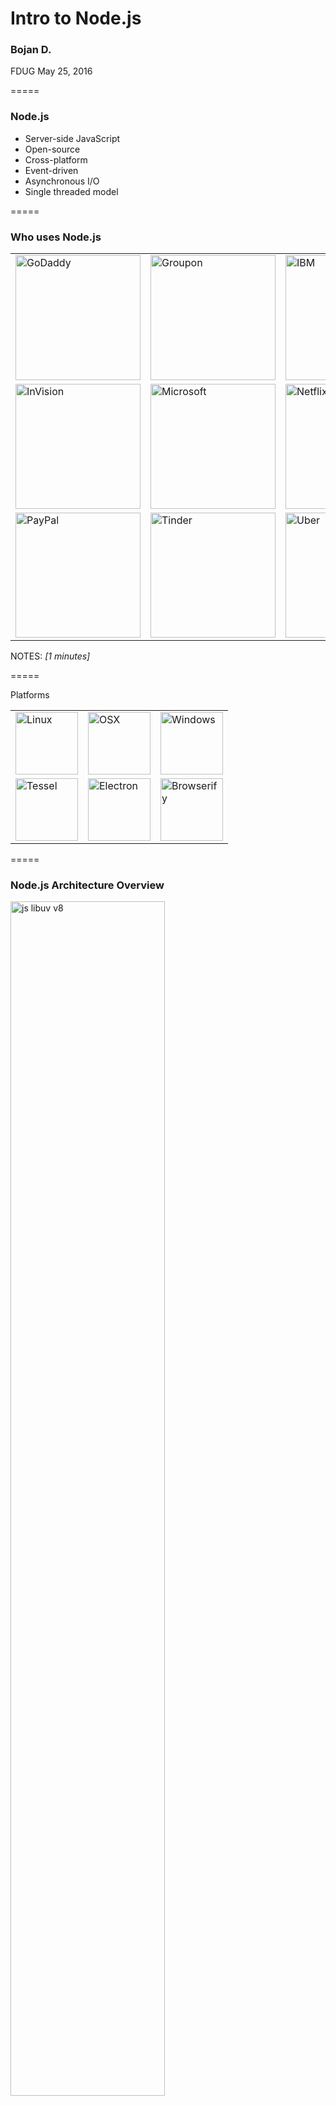 # Intro to Node.js

### Bojan D.

FDUG May 25, 2016  

=====

### Node.js

* Server-side JavaScript
* Open-source
* Cross-platform
* Event-driven
* Asynchronous I/O
* Single threaded model

=====

### Who uses Node.js

<table>
  <tr style="border:none">
    <td style="border:none">
			<img src="./img/godaddy.png" style="width:200px;height:auto;border:none" alt="GoDaddy" />
		</td>
		<td style="border:none">
			<img src="./img/groupon.png" style="width:200px;height:auto;border:none" alt="Groupon" />
		</td>
		<td style="border:none">
			<img src="./img/ibm.png" style="width:200px;height:auto;border:none" alt="IBM" />
		</td>
	</tr>
	<tr style="border:none">
		<td style="border:none">
			<img src="./img/invisionapp.png" style="width:200px;height:auto;border:none" alt="InVision" />
		</td>
		<td style="border:none">
			<img src="./img/microsoft.png" style="width:200px;height:auto;border:none" alt="Microsoft" />
		</td>
		<td style="border:none">
			<img src="./img/netflix.png" style="width:200px;height:auto;border:none" alt="Netflix" />
		</td>
	</tr>
	<tr style="border:none">
		<td style="border:none">
			<img src="./img/paypal.png" style="width:200px;height:auto;border:none" alt="PayPal" />
		</td>
		<td style="border:none">
			<img src="./img/tinder.png" style="width:200px;height:auto;border:none" alt="Tinder" />
		</td>
		<td style="border:none">
			<img src="./img/uber.png" style="width:200px;height:auto;border:none" alt="Uber" />
		</td>
	</tr>
</table>

NOTES:
_[1 minutes]_

=====

Platforms

<table>
  <tr style="border:none">
		<td style="border:none">
			<img src="./img/linux_logo.png" style="width:100px;height:auto;border:none" alt="Linux" />
		</td>
		<td style="border:none">
			<img src="./img/osx_logo.png" style="width:100px;height:auto;border:none" alt="OSX" />
		</td>
		<td style="border:none">
			<img src="./img/windows_logo.png" style="width:100px;height:auto;border:none" alt="Windows" />
		</td>
	</tr>
	<tr style="border:none">
		<td style="border:none">
			<img src="./img/tessel.png" style="width:100px;height:auto;border:none" alt="Tessel" />
		</td>
		<td style="border:none">
			<img src="./img/electron_logo.png" style="width:100px;height:auto;border:none" alt="Electron" />
		</td>
		<td style="border:none">
			<img src="./img/browserify_logo.png" style="width:100px;height:auto;border:none" alt="Browserify" />
		</td>
	</tr>
</table>

=====

### Node.js Architecture Overview

<img src="./img/js-libuv-v8.png" style="width:70%;height:auto;border:none" alt="js libuv v8" />

NOTES:
_[1 minutes]_

=====

### More depth

<img src="./img/node.js detailed.png" style="border:none" alt="Node.js architecture" />

NOTES:
_[1 minutes]_

=====

### NPM

```json
{
  "name": "module-name",
  "version": "1.3.1",
  "description": "An example module to illustrate the usage of a package.json",
  "author": "Your Name <you.name@example.org>",
  "bin": {
    "module-name": "./bin/module-name"
  },
  "scripts": {
    "test": "mocha",
    "start": "node dist/index.js",
    "predeploy": "echo im about to deploy",
    "postdeploy": "echo ive deployed",
    "prepublish": "babel lib --out-dir dist"
  },
  "main": "dist/foo.js",
  "repository": {
    "type": "git",
    "url": "https://github.com/bojand/foolib"
  },
  "bugs": {
    "url": "https://github.com/bojand/foolib/issues"
  },
  "keywords": [ "node", "example", "npm" ],
  "dependencies": {
    "async": "^1.5.0",
    "lodash": "^4.10.0"
  },
  "devDependencies": {
    "chai": "^3.5.0",
    "express": "^4.13.0",
    "mocha": "^2.4.5"
  },
  "license": "MIT"
}
```

NOTES:
_[1 minutes]_

=====

### In action...

<img src="./img/npm-install.gif" style="border:none" alt="npm install" />

=====

### nvm

<img src="./img/nvm_usage.gif" style="border:none" alt="nvm usage" />

NOTES:
_[1 minutes]_

=====

### REPL

<img src="./img/repl2.gif" style="border:none" alt="REPL" />

NOTES:
_[1 minutes]_

=====

### Simple command line tool

```js
function greet(name) {
  console.log(`Hello ${name}`);
}

greet(process.argv[2]);
```

```sh
$ node simple-cli.js Dave
Hello Dave!
$
```

NOTES:
_[1 minutes]_

=====

### We can do better

```js
var program = require('commander');

program
  .version('1.0.0')
  .option('-g, --greeting [greeting]', 'Specify greeting')
  .option('-n, --name [name]', 'Specify name')
  .parse(process.argv);

console.log(`${program.greeting} ${program.name}!`);
```

```sh
$ node better-cli.js --help

  Usage: better-cli [options]

  Options:

    -h, --help                 output usage information
    -V, --version              output the version number
    -g, --greeting [greeting]  Specify greeting
    -n, --name [name]          Specify name

$ node better-cli.js -g Hello -n Dave
Hello Dave!
$
```

NOTES:
_[1 minutes]_

=====

### Events

Much of the Node.js API is built around an asynchronous event-driven architecture in which "emitters" periodically emit named events that cause "listeners" to be called.

```js
const EventEmitter = require('events');
class MyEmitter extends EventEmitter {}
const myEmitter = new MyEmitter();
myEmitter.on('event', () => {
  console.log('an event occurred!');
});
myEmitter.emit('event');
```

NOTES:
_[1 minutes]_

=====

### I/O - File System

```js
var fs = require('fs');
console.log('reading file');
fs.readFile('file.txt', 'utf8', function (err, data) {
  if (err) throw err;
  console.log(data);
	fs.writeFile('file2.txt', data, function (err) {
	  if(err) throw err;
	  console.log('all done!');
	});
});
console.log('end of code');
```

```sh
$ node io.js
reading file
end of code
Lorem ipsum dolor sit amet, consectetur adipiscing elit, sed do eiusmod tempor incididunt ut labore et dolore magna aliqua.

all done!
$
```

NOTES:
_[1 minutes]_

=====

### I/O - Database

```js
var level = require('level');

// 1) Create our database, supply location and options.
//    This will create or open the underlying LevelDB store.
var db = level('./mydb', { valueEncoding: 'json' });

// 2) put a key & value
db.put('key-123', { foo: 'bar' }, function (err) {
  if (err) return console.log('Ooops!', err); // some kind of I/O error
  // 3) fetch by key
  db.get('key-123', function (err, value) {
    if (err) return console.log('Ooops!', err); // likely the key was not found
    console.log(value);
  });
});
```

```sh
$ node db.js
{foo: 'bar'}
$
```

NOTES:
_[1 minutes]_

=====

### Streams

```js
var fs = require('fs');
var readableStream = fs.createReadStream('file.txt');
var data = '';

readableStream.setEncoding('utf8');

readableStream.on('data', function (chunk) {
  data += chunk;
});

readableStream.on('end', function () {
  console.log(data);
});
```

NOTES:
_[1 minutes]_

=====

### Types of streams

* Readable
	- abstraction for a source of data that you are reading from
	- data comes *out* of a Readable stream
* Writable
	- abstraction for a destination that you are writing data to
* Duplex
	- Implement both Readable and Writable interface
* Transform
	- Specialized Duplex stream where the output is computed from input

NOTES:
	_[1 minutes]_

=====

### Piping

```js
var fs = require('fs');
var readableStream = fs.createReadStream('file1.txt');
var writableStream = fs.createWriteStream('file2.txt');

readableStream.pipe(writableStream);
```

Let's emulate `cat`

```js
process.stdin.pipe(process.stdout);
```

NOTES:
_[1 minutes]_

=====

### Chaining

```js
var fs = require('fs');
var zlib = require('zlib');

var r = fs.createReadStream('file.txt');
var z = zlib.createGzip();
var w = fs.createWriteStream('file.txt.gz');

r.pipe(z).pipe(w);
```

NOTES:
_[1 minutes]_

=====

### We can do it

```js
var fs = require('fs');
var stream = require('stream');

var yell = new stream.Transform({
  transform: function(chunk, encoding, next) {
    this.push(chunk.toString().toUpperCase());
    next();
  }
});

var r = fs.createReadStream('file.txt');
var w = fs.createWriteStream('FILE2.txt');
r.pipe(yell).pipe(w);
```

NOTES:
_[1 minutes]_

=====

### Simple Server

```js
const http = require('http');

const server = http.createServer(function (req, res) {
  res.end('<h1>Hello World</h1>');
});

server.listen(8001);
```

<img src="./img/simple_server.png" style="border:none" alt="Simple Server" />

NOTES:
_[1 minutes]_

=====

### Serve a file

```
var http = require('http');
var fs = require('fs');

var server = http.createServer(function (req, res) {
  fs.readFile('file.txt', function (err, data) {
    res.end(data);
  });
});

server.listen(8000);
```

NOTES:
_[1 minutes]_

- res.end() ... we've seen that before. `res` is just a stream. We can do better.

=====

### Improvement using streams

```js
var http = require('http');
var fs = require('fs');

var server = http.createServer(function (req, res) {
  var stream = fs.createReadStream('file.txt');
  stream.pipe(res);
});
server.listen(8000);
```

NOTES:
_[1 minutes]_

=====

### Express

```js
var express = require('express');
var app = express();

app.get('/', function (req, res) {
  res.send('Hello World!');
});

app.listen(3000, function () {
  console.log('Example app listening on port 3000!');
});
```

NOTES:
_[1 minutes]_

=====

### Middleware

```js
var express = require('express');
var uuid = require('uuid');
var app = express();

function requestId(req, res, next) {
  if(!req.get('X-Request-Id')) req.headers['x-request-id'] = uuid.v4();
  req.requestId = req.get('X-Request-Id');
  res.setHeader('X-Request-Id', req.requestId);
  next();
}

function logger(req, res, next) {
  console.log(`${req.method} ${req.url} Request ID: ${req.requestId}`);
  next();
}

app.use(requestId);
app.use(logger);

app.get('/hello/:name', function (req, res) {
  res.send(`Hello ${req.params.name}!`);
});

app.listen(3000, function () {
  console.log('Example app listening on port 3000!');
});

```

NOTES:
_[1 minutes]_

=====

<img src="./img/express-hello-name.png" style="border:none" alt="Express Middleware" />

```sh
$ node mw.js
Example app listening on port 3000!
GET /hello/Dave Request ID: 43b9638e-ce1e-49cb-8a5a-a659e5c47fb8
GET /hello/Kate Request ID: c30531d6-1a3c-47b7-b72c-bff2c5d3bc12
```

=====

### Middleware ecosystem

* Logging
* Body parsing
* Cookies, Session
* Authentication
* Error handling
* Serving static files
* Data validation
* Compression
* Security, CORS

=====

### API Example

```js
var express = require('express');
var bodyParser = require('body-parser');
var morgan = require('morgan');
var addRequestId = require('express-request-id')();
var api = require('./users');

var app = express();

// set up id token for logging
morgan.token('id', function getId(req) {
  return req.id
});

app.use(bodyParser.json());
app.use(addRequestId);
app.use(morgan(':method :url :status :response-time ms - :id'));

app.get('/users', api.list);
app.get('/users/:email', api.get);
app.post('/users', api.create);
app.put('/users/:email', api.update);
app.patch('/users/:email', api.update);
app.delete('/users/:email', api.delete);

app.listen(3000, function () {
  console.log('User API listening on port 3000!');
});
```

NOTES:
_[5 minutes]_

=====

### API Implementation

```js
var hl = require('highland');
var level = require('level');
var _ = require('lodash');
var db = level('./apidb', { valueEncoding: 'json' });

exports.get = function (req, res, next) {
  db.get(req.params.email, function (err, value) {
    if (err) {
      if (err.notFound) { return res.sendStatus(404); }
      return res.status(500).send(err.message);
    }
    return res.send(value);
  });
}

exports.create = function (req, res, next) {
  var key = req.body.email;
  if (!key) { return res.status(400).send('Email required.'); }

  db.put(key, req.body, function (err) {
    if (err) { return res.status(500).send(err); }
    return res.status(201).send(req.body);
  });
}

exports.update = function (req, res, next) {
  var key = req.params.email;
  db.get(req.params.email, function (err, value) {
    if (err) {
      if (err.notFound) { return res.sendStatus(404); }
      return res.status(500).send(err.message);
    }

    var data = req.method === 'PUT' ? req.body : _.merge({}, req.body, value);
    db.put(key, data, function (err) {
      if (err) { return res.status(500).send(err); }
      return res.status(200).send(data);
    });
  });
}

exports.delete = function (req, res, next) {
  db.del(req.params.email, function (err) {
    if (err) {
      if (err.notFound) { return res.sendStatus(404); }
      return res.status(500).send(err.message);
    }
    res.sendStatus(200);
  })
}

exports.list = function (req, res, next) {
  res.setHeader('content-type', 'application/json');
  var dbstream = db.createValueStream({ valueEncoding: 'utf8' });
  var dataStream = hl(dbstream).intersperse(',');
  hl(['[']).concat(dataStream).concat(hl([']'])).pipe(res);
}
```

NOTES:
_[5 minutes]_

=====

### Reading streams client-side

* We should exploit advantages of streams on client-side

```js
var oboe = require('oboe');
var url = 'http://localhost:3000/users';
oboe(url).on('node', '{email firstName lastName}', function (user) {
  console.log(`USER: ${user.email} ${user.firstName} ${user.lastName}`)
});
```

```sh
$ node stream-client.js
USER: Trites@gmail.com Andrew Trites
USER: dbojan2@gmail.com Bojan2 Djurkovic2
USER: dbojan@gmail.com Bojan Djurkovic
USER: jamie@gmail.com Jamie Curtis
$
```

NOTES:
_[3 minutes]_

- We can asynchronously render data in browser as it becomes available.

=====

### Automated testing
<span>
	<img src="./img/mocha-logo-192.png" style="height:200px;border:none" alt="Mocha" />&nbsp;
	<img src="./img/jest-logo.png" style="height:200px;border:none" alt="Jest" />
</span>
<br />
<span>
  <img src="./img/ava-logo.png" style="height:200px;border:none" alt="AVA" />&nbsp;
	<img src="./img/chai-logo.png" style="height:200px;border:none" alt="InVision" />

</span>

NOTES:
_[3 minutes]_

* Mocha
	- synchronous execution
	- Use any assertion library
* Jest
	- Jasmine for assertions
	- atomic tests
	- async and sync
	- support for ES6 using Babel plugin
	- mocking support
* AVA
	- built-in ES6 support
	- concurrent, async tests by default
	- enforces atomic tests
	- own assertion API
* chai - assertion library with many plugins

=====

### Mocha

```js
var sum = require('my-sum-lib');
var expect = require('chai').expect;

describe('sum module', function() {
  it('should add two numbers together', function() {
    var r = sum.addSync(3, 4);
    expect(r).to.equal(7);
  });

  it('should add two numbers together async', function(done) {
    sum.add(3, 4, function(r) {
      expect(r).to.equal(7);
      done();
    });
  });
})
```

NOTES:
_[3 minutes]_

=====

### Endpoint testing using AVA

```js
import test from 'ava';
import request from 'supertest-as-promised';

test('POST /users', async t => {
  t.plan(2);

  const data = {
    email: 'dbojan+test@gmail.com.com',
    firstName: 'Test',
    lastName: 'User'
  };

  const res = await request('http://localhost:3000')
    .post('/users')
    .send(data);

  t.is(res.status, 201);
  t.deepEqual(res.body, data);
});
```
